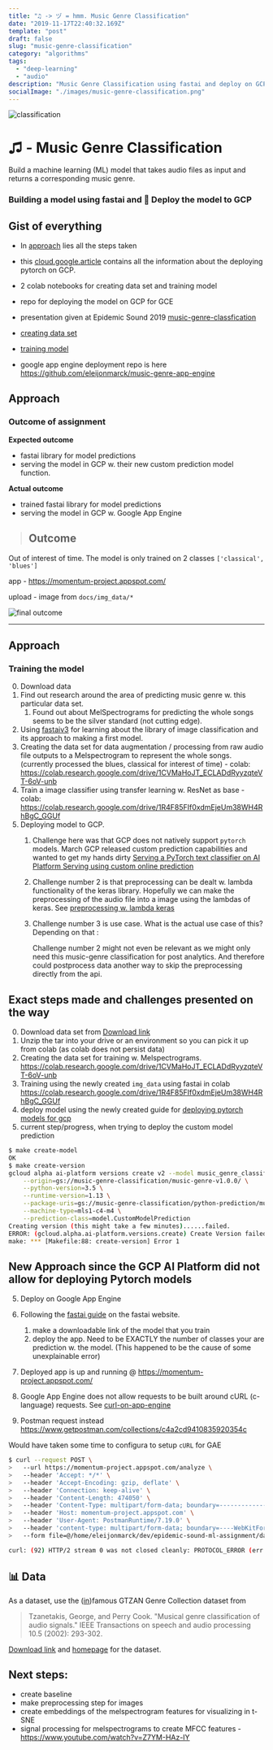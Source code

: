 ```yaml
---
title: "♫ -> ヅ = hmm. Music Genre Classification"
date: "2019-11-17T22:40:32.169Z"
template: "post"
draft: false
slug: "music-genre-classification"
category: "algorithms"
tags:
  - "deep-learning"
  - "audio"
description: "Music Genre Classification using fastai and deploy on GCP"
socialImage: "./images/music-genre-classification.png"
---
```


![classification](/assets/music-genre-classification.png)
# ♫ - Music Genre Classification
Build a machine learning (ML) model that takes audio files as input and returns a corresponding music genre.

### Building a model using fastai and 🚀 Deploy the model to GCP

## Gist of everything
- In [approach](#approach) lies all the steps taken
- this [cloud.google.article](https://cloud.google.com/blog/products/ai-machine-learning/ai-in-depth-serving-a-pytorch-text-classifier-on-ai-platform-serving-using-custom-online-prediction) contains all the information about the deploying pytorch on GCP.
- 2 colab notebooks for creating data set and training model
- repo for deploying the model on GCP for GCE
- presentation given at Epidemic Sound 2019 [music-genre-classfication](https://docs.google.com/presentation/d/1WPgr9Y12DlzH3dkNjmi3Co77qIVgFOlim7SmEvzflX4/edit?usp=sharing)

- [creating data set](https://colab.research.google.com/drive/1CVMaHoJT_ECLADdRyyzqteVT-6oV-unb)

- [training model](https://colab.research.google.com/drive/1R4F85FIf0xdmEjeUm38WH4RhBgC_GGUf)

- google app engine deployment repo is here https://github.com/eleijonmarck/music-genre-app-engine

## Approach

### Outcome of assignment
**Expected outcome**
- fastai library for model predictions
- serving the model in GCP w. their new custom prediction model function.

**Actual outcome**
- trained fastai library for model predictions
- serving the model in GCP w. Google App Engine

> ## Outcome

Out of interest of time. The model is only trained on 2 classes `['classical', 'blues']`

app - https://momentum-project.appspot.com/

upload - image from `docs/img_data/*`

![final outcome](./assets/end_result.png)

---

## Approach

### Training the model
0. Download data
0. Find out research around the area of predicting music genre w. this particular data set.
    1. Found out about MelSpectrograms for predicting the whole songs seems to be the silver standard (not cutting edge).
1. Using [fastaiv3](https://course.fast.ai/) for learning about the library of image classification and its approach to making a first model.
2. Creating the data set for data augmentation / processing from raw audio file outputs to a Melspectrogram to represent the whole songs. (currently processed the blues, classical for interest of time) - colab: https://colab.research.google.com/drive/1CVMaHoJT_ECLADdRyyzqteVT-6oV-unb
3. Train a image classifier using transfer learning w. ResNet as base - colab: https://colab.research.google.com/drive/1R4F85FIf0xdmEjeUm38WH4RhBgC_GGUf
4. Deploying model to GCP.
    1. Challenge here was that GCP does not natively support `pytorch` models. March GCP released custom prediction capabilities and wanted to get my hands dirty [Serving a PyTorch text classifier on AI Platform Serving using custom online prediction](https://cloud.google.com/blog/products/ai-machine-learning/ai-in-depth-serving-a-pytorch-text-classifier-on-ai-platform-serving-using-custom-online-prediction)
    2. Challenge number 2 is that preprocessing can be dealt w. lambda functionality of the keras library. Hopefully we can make the preprocessing of the audio file into a image using the lambdas of keras. See [preprocessing w. lambda keras](https://towardsdatascience.com/writing-custom-keras-generators-fe815d992c5a)
    3. Challenge number 3 is use case. What is the actual use case of this? Depending on that :

		Challenge number 2 might not even be relevant as we might only need this music-genre classification for post analytics. And therefore could postprocess data another way to skip the preprocessing directly from the api.


## Exact steps made and challenges presented on the way

0. Download data set from [Download link](http://opihi.cs.uvic.ca/sound/genres.tar.gz)
0. Unzip the tar into your drive or an environment so you can pick it up from colab (as colab does not persist data)
1. Creating the data set for training w. Melspectrograms. https://colab.research.google.com/drive/1CVMaHoJT_ECLADdRyyzqteVT-6oV-unb
2. Training using the newly created `img_data` using fastai in colab
https://colab.research.google.com/drive/1R4F85FIf0xdmEjeUm38WH4RhBgC_GGUf
3. deploy model using the newly created guide for [deploying pytorch models for gcp](https://cloud.google.com/blog/products/ai-machine-learning/ai-in-depth-serving-a-pytorch-text-classifier-on-ai-platform-serving-using-custom-online-prediction)
4. current step/progress, when trying to deploy the custom model prediction

```bash
$ make create-model
OK
$ make create-version
gcloud alpha ai-platform versions create v2 --model music_genre_classification \
	--origin=gs://music-genre-classification/music-genre-v1.0.0/ \
	--python-version=3.5 \
	--runtime-version=1.13 \
	--package-uris=gs://music-genre-classification/python-prediction/music_genre_prediction-0.1.tar.gz \
	--machine-type=mls1-c4-m4 \
	--prediction-class=model.CustomModelPrediction
Creating version (this might take a few minutes)......failed.
ERROR: (gcloud.alpha.ai-platform.versions.create) Create Version failed. Bad model detected with error:  "Failed to load model: User-provided package music_genre_prediction-0.1.tar.gz failed to install: Command '['python-default', '-m', 'pip', 'install', '--target=/tmp/custom_lib', '--no-cache-dir', '-b', '/tmp/pip_builds', '/tmp/custom_code/music_genre_prediction-0.1.tar.gz']' returned non-zero exit status 1 (Error code: 0)"
make: *** [Makefile:88: create-version] Error 1
```

## New Approach since the GCP AI Platform did not allow for deploying Pytorch models
5. Deploy on Google App Engine

6. Following the [fastai guide](https://course.fast.ai/deployment_google_app_engine.html) on the fastai website.
	1. make a downloadable link of the model that you train
	3. deploy the app. Need to be EXACTLY the number of classes your are prediction w. the model. (This happened to be the cause of some unexplainable error)

7. Deployed app is up and running @ https://momentum-project.appspot.com/
8. Google App Engine does not allow requests to be built around cURL (c-language) requests. See [curl-on-app-engine](https://stackoverflow.com/questions/2571627/curl-on-app-engine)
9. Postman request instead https://www.getpostman.com/collections/c4a2cd9410835920354c


Would have taken some time to configura to setup `cURL` for GAE
```bash
$ curl --request POST \
>   --url https://momentum-project.appspot.com/analyze \
>   --header 'Accept: */*' \
>   --header 'Accept-Encoding: gzip, deflate' \
>   --header 'Connection: keep-alive' \
>   --header 'Content-Length: 474050' \
>   --header 'Content-Type: multipart/form-data; boundary=--------------------------890612561901535102156936' \
>   --header 'Host: momentum-project.appspot.com' \
>   --header 'User-Agent: PostmanRuntime/7.19.0' \
>   --header 'content-type: multipart/form-data; boundary=----WebKitFormBoundary7MA4YWxkTrZu0gW' \
>   --form file=@/home/eleijonmarck/dev/epidemic-sound-ml-assignment/data/img_data/classical/classical00011.png

curl: (92) HTTP/2 stream 0 was not closed cleanly: PROTOCOL_ERROR (err 1)
```

## 📊  Data
As a dataset, use the ([in](https://arxiv.org/abs/1306.1461))famous GTZAN Genre Collection dataset from

>Tzanetakis, George, and Perry Cook. "Musical genre classification of audio signals." IEEE Transactions on speech and audio processing 10.5 (2002): 293-302.

[Download link](http://opihi.cs.uvic.ca/sound/genres.tar.gz) and [homepage](http://marsyas.info/downloads/datasets.html) for the dataset.

## Next steps:
* create baseline
* make preprocessing step for images
* create embeddings of the melspectrogram features for visualizing in t-SNE
* signal processing for melspectrograms to create MFCC features - https://www.youtube.com/watch?v=Z7YM-HAz-IY
